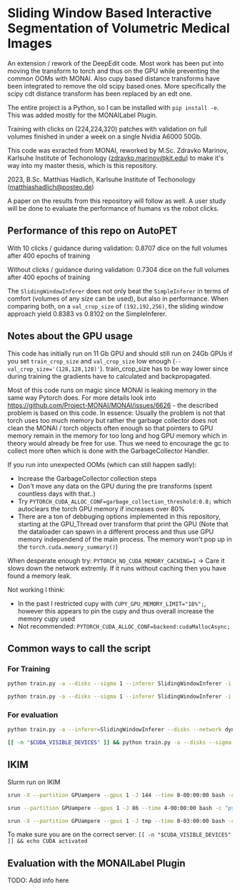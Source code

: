 # Sliding Window Based Interactive Segmentation of Volumetric Medical Images

An extension / rework of the DeepEdit code. Most work has been put into moving the transform to torch and thus on the GPU while preventing the common OOMs with MONAI. Also cupy based distance transforms have been integrated to remove the old scipy based ones. More specifically the scipy cdt distance transform has been replaced by an edt one.

The entire project is a Python, so I can be installed with `pip install -e`. This was added mostly for the MONAILabel Plugin.

Training with clicks on (224,224,320) patches with validation on full volumes finished in under a week on a single Nvidia A6000 50Gb.

This code was exracted from MONAI, reworked by M.Sc. Zdravko Marinov, Karlsuhe Institute of Techonology (zdravko.marinov@kit.edu) to make it's way into my master thesis, which is this repository.

2023, B.Sc. Matthias Hadlich, Karlsuhe Institute of Techonology (matthiashadlich@posteo.de)

A paper on the results from this repository will follow as well. A user study will be done to evaluate the performance of humans vs the robot clicks.

## Performance of this repo on AutoPET

With 10 clicks / guidance during validation: 0.8707 dice on the full volumes after 400 epochs of training

Without clicks / guidance during validation: 0.7304 dice on the full volumes after 400 epochs of training

The `SlidingWindowInferer` does not only beat the `SimpleInferer` in terms of comfort (volumes of any size can be used), but also in performance.
When comparing both, on a `val_crop_size` of `(192,192,256)`, the sliding window approach yield 0.8383 vs 0.8102 on the SimpleInferer.

## Notes about the GPU usage

This code has initially run on 11 Gb GPU and should still run on 24Gb GPUs if you set `train_crop_size` and `val_crop_size` low enough (`--val_crop_size='(128,128,128)'`). train_crop_size has to be way lower since during training the gradients have to calculated and backpropagated.

Most of this code runs on magic since MONAI is leaking memory in the same way Pytorch does. For more details look into https://github.com/Project-MONAI/MONAI/issues/6626 - the described problem is based on this code. In essence: Usually the problem is not that torch uses too much memory but rather the garbage collector does not clean the MONAI / torch objects often enough so that pointers to GPU memory remain in the memory for too long and hog GPU memory which in theory would already be free for use. Thus we need to encourage the gc to collect more often which is done with the GarbageCollector Handler.

If you run into unexpected OOMs (which can still happen sadly): 

- Increase the GarbageCollector collection steps
- Don't move any data on the GPU during the pre transforms (spent countless days with that..)
- Try `PYTORCH_CUDA_ALLOC_CONF=garbage_collection_threshold:0.8;` which autoclears the torch GPU memory if increases over 80%
- There are a ton of debbuging options implemented in this repository, starting at the GPU_Thread over transform that print the GPU (Note that the dataloader can spawn in a different process and thus use GPU memory independend of the main process. The memory won't pop up in the `torch.cuda.memory_summary()`)

When desperate enough try: `PYTORCH_NO_CUDA_MEMORY_CACHING=1` -> Care it slows down the network extremly. If it runs without caching then you have found a memory leak.

Not working I think:
- In the past I restricted cupy with `CUPY_GPU_MEMORY_LIMIT="18%";`, however this appears to pin the cupy and thus overall increase the memory cupy used
- Not recommended: `PYTORCH_CUDA_ALLOC_CONF=backend:cudaMallocAsync;`


## Common ways to call the script 

### For Training

```bash
python train.py -a --disks --sigma 1 --inferer SlidingWindowInferer -i /projects/mhadlich_segmentation/AutoPET/AutoPET -o /projects/mhadlich_segmentation/data/20  -c /local/work/mhadlich/cache -ta -e 400

python train.py -a --disks --sigma 1 --inferer SlidingWindowInferer -i /projects/mhadlich_segmentation/AutoPET/AutoPET -o /projects/mhadlich_segmentation/data/87 -c /local/work/mhadlich/cache -ta -e 200 -f 10 --val_sw_batch_size 32 --scheduler PolynomialLR
```


### For evaluation

```bash
python train.py -a --inferer=SlidingWindowInferer --disks --network dynunet --sigma 1 -o /tmp/output -d /tmp/data -c /tmp/cache -e 1 -t 1 --eval_only --save_nifti --resume_from data/18_checkpoint.pt -ta

[[ -n "$CUDA_VISIBLE_DEVICES" ]] && python train.py -a --disks --sigma 1 --inferer SlidingWindowInferer -i /projects/mhadlich_segmentation/AutoPET/AutoPET -o /projects/mhadlich_segmentation/tmp -d /projects/mhadlich_segmentation/tmp -c /local/work/mhadlich/cache -ta -e 1 -t 1 --eval_only --save_nifti --resume_from '/projects/mhadlich_segmentation/data/30/checkpoint_epoch=30.pt'
```


## IKIM

Slurm run on IKIM

```bash
srun -X --partition GPUampere --gpus 1 -J 144 --time 8-00:00:00 bash -c "python train.py -a --disks --sigma 1 --inferer SlidingWindowInferer -i /projects/mhadlich_segmentation/AutoPET/AutoPET -o /projects/mhadlich_segmentation/data/144 -c /local/work/mhadlich/cache -ta -e 200 -f 10 --val_sw_batch_size 8 --scheduler CosineAnnealingLR --network ultradynunet"

srun --partition GPUampere --gpus 1 -J 86 --time 4-00:00:00 bash -c "python train.py -a --disks --sigma 1 --inferer SimpleInferer -i /projects/mhadlich_segmentation/AutoPET/AutoPET -o /projects/mhadlich_segmentation/data/86 -c /local/work/mhadlich/cache -ta -e 200 -f 10 --val_crop_size '(192,192,256)'"

srun -X --partition GPUampere --gpus 1 -J tmp --time 0-03:00:00 bash -c "python train.py -a --disks --sigma 1 --inferer SlidingWindowInferer -i /projects/mhadlich_segmentation/AutoPET/AutoPET -o /projects/mhadlich_segmentation/data/eval -c /local/work/mhadlich/cache -ta --val_sw_batch_size 8 --dont_check_output_dir --resume_from /projects/mhadlich_segmentation/data/104/checkpoint.pt --eval_only -t 10"
```

To make sure you are on the correct server:
`[[ -n "$CUDA_VISIBLE_DEVICES" ]] && echo CUDA activated`


## Evaluation with the MONAILabel Plugin

TODO: Add info here

